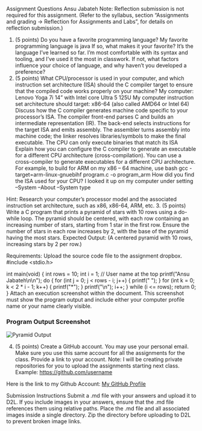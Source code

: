 Assignment Questions  Ansu Jabateh
Note: Reflection submission is not required for this assignment. (Refer to the syllabus, section “Assignments and grading -> Reflection for Assignments and Labs”, for details on reflection submission.)
1.	(5 points)
Do you have a favorite programming language? 
My favorite programming language is java
If so, what makes it your favorite? It’s the language I’ve learned so far. I’m most comfortable with its syntax and tooling, and I’ve used it the most in classwork.
If not, what factors influence your choice of language, and why havenʼt you developed a preference?
2.	(5 points)
What CPU/processor is used in your computer, and which instruction set architecture (ISA) should the C compiler target to ensure that the compiled code works properly on your machine?
My computer: Lenovo Yoga 7i 14” with Intel core Ultra 5 125U
My computer instruction set architecture should target: x86-64 (also called AMD64 or Intel 64)
Discuss how the C compiler generates machine code specific to your processor’s ISA.
 The compiler front-end parses C and builds an intermediate representation (IR). The back-end selects instructions for the target ISA and emits assembly. The assembler turns assembly into machine code; the linker resolves libraries/symbols to make the final executable. The CPU can only execute binaries that match its ISA
Explain how you can configure the C compiler to generate an executable for a different CPU architecture (cross-compilation).
You can use a cross-compiler to generate executables for a different CPU architecture. For example, to build for ARM on my x86 – 64 machine, use bash gcc -target=arm-linux-gnuebihf program.c -o program_arm
	 	How did you find the ISA used for your CPU?
              I looked it up on my computer under setting –System –About –System type

Hint: Research your computerʼs processor model and the associated instruction set architecture, such as x86, x86-64, ARM, etc.
3.	(5 points)
Write a C program that prints a pyramid of stars with 10 rows using a do-while loop. The pyramid should be centered, with each row containing an increasing number of stars, starting from 1 star in the first row. Ensure the number of stars in each row increases by 2, with the base of the pyramid having the most stars.
Expected Output:
(A centered pyramid with 10 rows, increasing stars by 2 per row.)
 
Requirements:
Upload the source code file to the assignment dropbox.
#include <stdio.h>

int main(void) {
    int rows = 10;
    int i = 1;
    // User name at the top
    printf("Ansu Jabateh\n\n");
    do {
        for (int j = 0; j < rows - i; j++) {
            printf(" ");
        }
        for (int k = 0; k < 2 * i - 1; k++) {
            printf("*");
       }
       printf("\n");
       i++;
    } while (i <= rows);
    return 0;
}
Attach an execution screenshot within the document.
This screenshot must show the program output and include either your computer profile name or your name clearly visible.

### Program Output Screenshot
![Pyramid Output](Screenshot2.png)

4.	(5 points)
Create a GitHub account. You may use your personal email.
Make sure you use this same account for all the assignments for the class.
Provide a link to your account.
Note: I will be creating private repositories for you to upload the assignments starting next class.
Example: https://github.com/username

Here is the link to my Github Account: [My GitHub Profile](https://github.com/jabateh12)
 
Submission Instructions
Submit a .md file with your answers and upload it to D2L.
If you include images in your answers, ensure that the .md file references them using relative paths.
Place the .md file and all associated images inside a single directory.
Zip the directory before uploading to D2L to prevent broken image links.
